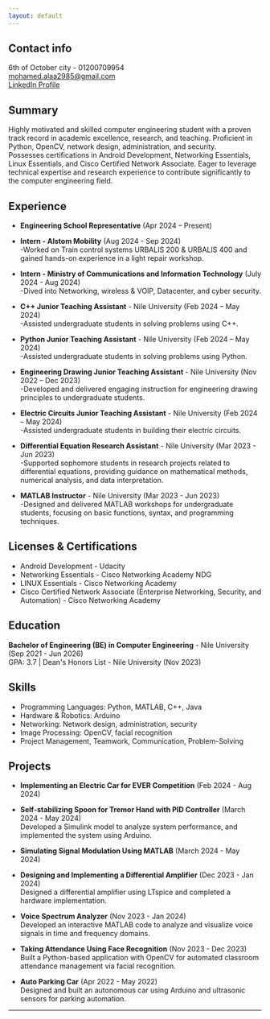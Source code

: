 ```yaml
---
layout: default
---
```


## Contact info

6th of October city - 01200709954  
[mohamed.alaa2985@gmail.com](mailto:mohamed.alaa2985@gmail.com)  
[LinkedIn Profile](https://www.linkedin.com/in/mohamed-alaa-806a5a266)

## Summary

Highly motivated and skilled computer engineering student with a proven track record in academic excellence, research, and teaching. Proficient in Python, OpenCV, network design, administration, and security.  
Possesses certifications in Android Development, Networking Essentials, Linux Essentials, and Cisco Certified Network Associate. Eager to leverage technical expertise and research experience to contribute significantly to the computer engineering field.

## Experience

- **Engineering School Representative** (Apr 2024 – Present)
  
- **Intern - Alstom Mobility** (Aug 2024 - Sep 2024)  
  -Worked on Train control systems URBALIS 200 & URBALIS 400 and gained hands-on experience in a light repair workshop.

- **Intern - Ministry of Communications and Information Technology** (July 2024 - Aug 2024)  
  -Dived into Networking, wireless & VOIP, Datacenter, and cyber security.
  
- **C++ Junior Teaching Assistant** - Nile University (Feb 2024 – May 2024)  
  -Assisted undergraduate students in solving problems using C++.

- **Python Junior Teaching Assistant** - Nile University (Feb 2024 – May 2024)  
  -Assisted undergraduate students in solving problems using Python.

- **Engineering Drawing Junior Teaching Assistant** - Nile University (Nov 2022 – Dec 2023)  
  -Developed and delivered engaging instruction for engineering drawing principles to undergraduate students.

- **Electric Circuits Junior Teaching Assistant** - Nile University (Feb 2024 – May 2024)  
  -Assisted undergraduate students in building their electric circuits.

- **Differential Equation Research Assistant** - Nile University (Mar 2023 - Jun 2023)  
  -Supported sophomore students in research projects related to differential equations, providing guidance on mathematical methods, numerical analysis, and data interpretation.

- **MATLAB Instructor** - Nile University (Mar 2023 - Jun 2023)  
  -Designed and delivered MATLAB workshops for undergraduate students, focusing on basic functions, syntax, and programming techniques.

## Licenses & Certifications

- Android Development - Udacity
- Networking Essentials - Cisco Networking Academy NDG
- LINUX Essentials - Cisco Networking Academy
- Cisco Certified Network Associate (Enterprise Networking, Security, and Automation) - Cisco Networking Academy

## Education

**Bachelor of Engineering (BE) in Computer Engineering** - Nile University (Sep 2021 - Jun 2026)  
GPA: 3.7 | Dean's Honors List - Nile University (Nov 2023)

## Skills

- Programming Languages: Python, MATLAB, C++, Java
- Hardware & Robotics: Arduino
- Networking: Network design, administration, security
- Image Processing: OpenCV, facial recognition
- Project Management, Teamwork, Communication, Problem-Solving

## Projects

- **Implementing an Electric Car for EVER Competition** (Feb 2024 - Aug 2024)
- **Self-stabilizing Spoon for Tremor Hand with PID Controller** (March 2024 - May 2024)  
  Developed a Simulink model to analyze system performance, and implemented the system using Arduino.
  
- **Simulating Signal Modulation Using MATLAB** (March 2024 - May 2024)
- **Designing and Implementing a Differential Amplifier** (Dec 2023 - Jan 2024)  
  Designed a differential amplifier using LTspice and completed a hardware implementation.
  
- **Voice Spectrum Analyzer** (Nov 2023 - Jan 2024)  
  Developed an interactive MATLAB code to analyze and visualize voice signals in time and frequency domains.
  
- **Taking Attendance Using Face Recognition** (Nov 2023 - Dec 2023)  
  Built a Python-based application with OpenCV for automated classroom attendance management via facial recognition.
  
- **Auto Parking Car** (Apr 2022 - May 2022)  
  Designed and built an autonomous car using Arduino and ultrasonic sensors for parking automation.

---

